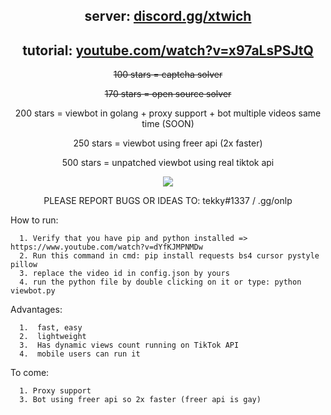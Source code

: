 
<h2 align="center">server: <a href="https://discord.gg/xtwitch">discord.gg/xtwich</a></h2>
<h2 align="center">tutorial: <a href="https://www.youtube.com/watch?v=x97aLsPSJtQ">youtube.com/watch?v=x97aLsPSJtQ</a></h2>



<p align="center">
<del>100 stars = captcha solver</del>
</p><p align="center">
<del>170 stars = open source solver</del>
</p><p align="center">
200 stars = viewbot in golang + proxy support + bot multiple videos same time (SOON)
</p><p align="center">
250 stars = viewbot using freer api (2x faster)
</p><p align="center">
500 stars = unpatched viewbot using real tiktok api
</p>


<!--

<p align="center"> 
<img src="https://global.tiktokworld21.com/images/TT_Logo.png"></img>
</p>

-->

<p align="center"> 
<img src="https://cdn.discordapp.com/attachments/979095432682676264/996481048605106186/unknown.png"></img>
</p>
<p align="center">
  PLEASE REPORT BUGS OR IDEAS TO: tekky#1337 / .gg/onlp
</p>

How to run:
```
  1. Verify that you have pip and python installed => https://www.youtube.com/watch?v=dYfKJMPNMDw
  2. Run this command in cmd: pip install requests bs4 cursor pystyle pillow
  3. replace the video id in config.json by yours
  4. run the python file by double clicking on it or type: python viewbot.py
```

Advantages:
```
  1.  fast, easy
  2.  lightweight
  3.  Has dynamic views count running on TikTok API
  4.  mobile users can run it
```
To come:
```
  1. Proxy support
  3. Bot using freer api so 2x faster (freer api is gay)
```
